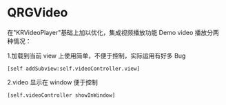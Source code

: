 # QRGVideo
在"KRVideoPlayer"基础上加以优化，集成视频播放功能 Demo
video 播放分两种情况：

1.加载到当前 view 上使用简单，不便于控制，实际运用有好多 Bug  
```
[self addSubview:self.videoController.view]
```

2.video 显示在 window 便于控制
```
[self.videoController showInWindow]
```